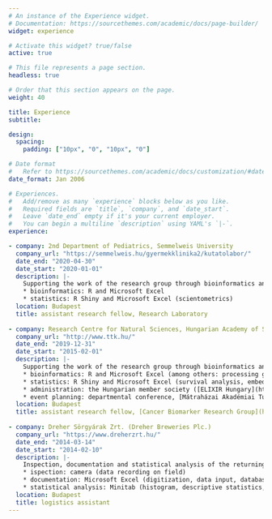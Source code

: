```yaml
---
# An instance of the Experience widget.
# Documentation: https://sourcethemes.com/academic/docs/page-builder/
widget: experience

# Activate this widget? true/false
active: true

# This file represents a page section.
headless: true

# Order that this section appears on the page.
weight: 40

title: Experience
subtitle:

design:
  spacing:
    padding: ["10px", "0", "10px", "0"]

# Date format
#   Refer to https://sourcethemes.com/academic/docs/customization/#date-format
date_format: Jan 2006

# Experiences.
#   Add/remove as many `experience` blocks below as you like.
#   Required fields are `title`, `company`, and `date_start`.
#   Leave `date_end` empty if it's your current employer.
#   You can begin a multiline `description` using YAML's `|-`.
experience:

- company: 2nd Department of Pediatrics, Semmelweis University
  company_url: "https://semmelweis.hu/gyermekklinika2/kutatolabor/"
  date_end: "2020-04-30"
  date_start: "2020-01-01"
  description: |-
    Supporting the work of the research group through bioinformatics and statistical jobs, administering in an international organization:
    * bioinformatics: R and Microsoft Excel
    * statistics: R Shiny and Microsoft Excel (scientometrics)
  location: Budapest
  title: assistant research fellow, Research Laboratory
  
- company: Research Centre for Natural Sciences, Hungarian Academy of Sciences
  company_url: "http://www.ttk.hu/"
  date_end: "2019-12-31"
  date_start: "2015-02-01"
  description: |-
    Supporting the work of the research group through bioinformatics and statistical jobs, organizing and participation in conferences, administering in an international organization:
    * bioinformatics: R and Microsoft Excel (among others: processing gene chip data, database building and maintaining)
    * statistics: R Shiny and Microsoft Excel (survival analysis, embeddedness of research in patents, scientometrics)
    * administration: the Hungarian member society ([ELIXIR Hungary](http://www.elixir-hungary.org)) of [ELIXIR Europe](https://elixir-europe.org/), the european bioinformatics research infrastructure (minutes taking of board meetings, application and collaboration agreements compilation, supervising)
    * event planning: departmental conference, [Mátraházai Akadémiai Tudós Üdülő](https://udulo.mta.hu/uduloink/matrahazai-akademiai-tudos-udulo), 2017. Active participation in other conference plannings of the research group. 
  location: Budapest
  title: assistant research fellow, [Cancer Biomarker Research Group](http://gyorffy.semmelweis.hu/), Institute of Enzymology
  
- company: Dreher Sörgyárak Zrt. (Dreher Breweries Plc.)
  company_url: "https://www.dreherzrt.hu/"
  date_end: "2014-03-14"
  date_start: "2014-02-10"
  description: |-
    Inspection, documentation and statistical analysis of the returning times of empty bottles and kegs, reporting in English for supply chain management department. Used tools:
    * ispection: camera (data recording on field)
    * documentation: Microsoft Excel (digitization, data input, database retrieval, determining time points of distribution logistics events, calculating days spent on market)
    * statistical analysis: Minitab (histogram, descriptive statistics, normality test)
  location: Budapest
  title: logistics assistant
---
```

